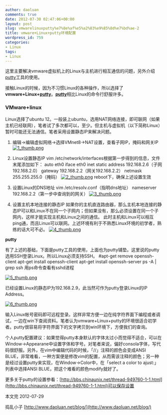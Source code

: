 ```yaml
---
author: daoluan
comments: true
date: 2012-07-30 02:47:06+00:00
layout: post
slug: vmwarelinuxputty%e7%8e%af%e5%a2%83%e9%85%8d%e7%bd%ae-2
title: vmware+Linux+putty环境配置
wordpress_id: 759
categories:
- Linux
tags:
- Linux
---
```


这里主要解决vmware虚拟机上的Linux与主机进行相互通信的问题，另外介绍[putty](http://zh.wikipedia.org/wiki/Putty)工具的使用。

接触Linux的时候，因为不习惯Linux的各种操作，所以选择了**vmware+Linux+[putty](http://zh.wikipedia.org/wiki/Putty)**。[**putty**](http://zh.wikipedia.org/wiki/Putty)相比Linux的命令行舒服许多。


### VMware+linux


Linux选择了ubuntu 12。一般装上ubuntu，选用NAT网络连接，即可联网（如果主机已经联网），笔者试了多次都可以，至少。但主机与虚拟机（以下简称Linux）暂时可能还无法通信。笔者采用设置静态IP来解决问题。

<!-- more -->



	
  1. 编辑->编辑虚拟网络->选择VMnet8->NAT设置，查看子网IP，掩码和网关IP
[![1_thumb.png](http://daoluan.net/blog/wp-content/uploads/2012/07/1_thumb.png)](http://daoluan.net/blog/wp-content/uploads/2012/07/1_thumb.png)

	
  2. Linux设置静态IP
vim /etc/network/interfaces根据第一步得到的信息，文件末尾添加如下：
auto eth0
iface eth0 inet static
address 192.168.2.6（子网192.168.2.0）
gateway 192.168.2.2（网关192.168.2.2）
netmask 255.255.255.0（掩码）
[![2_thumb.png](http://daoluan.net/blog/wp-content/uploads/2012/07/2_thumb.png)](http://daoluan.net/blog/wp-content/uploads/2012/07/2_thumb.png)
reboot下，确保上述设置生效

	
  3. 设置Linux的DNS地址
vim /etc/resolv.conf（指明dns地址）
nameserver 192.168.2.2（第一步中查询到的网关）
[![3_thumb.png](http://daoluan.net/blog/wp-content/uploads/2012/07/3_thumb.png)](http://daoluan.net/blog/wp-content/uploads/2012/07/3_thumb.png)

	
  4. 设置主机本地连接的静态IP
如果你的主机直连路由器，那么主机本地连接的静态IP可以和Linux不在同一个子网内；但如果没有，那么必须设置在同一个子网内，这样才能实现主机和Linux之间的通信。 此时主机和Linux可以相互ping通，而且Linux可以联网。上述环境有利于不熟悉Linux环境的初学者，熟练的话大可不必。
[![4_thumb.png](http://daoluan.net/blog/wp-content/uploads/2012/07/4_thumb.png)](http://daoluan.net/blog/wp-content/uploads/2012/07/4_thumb.png)


**putty**

有了上述的基础，下面是putty工具的使用，上面也为putty铺垫。这里说的putty选用SSH登录Linux。所以Linux必须支持SSH。
#apt-get remove openssh-client
apt-get install openssh-client
apt-get install openssh-server
ps -A | grep ssh
用ps命令查看有sshd进程

[![5_thumb.png](http://daoluan.net/blog/wp-content/uploads/2012/07/5_thumb.png)](http://daoluan.net/blog/wp-content/uploads/2012/07/5_thumb.png)

已经设置Linux的静态IP为192.168.2.9，此当然可作为putty登录Linux的IP Address。

[![6_thumb.png](http://daoluan.net/blog/wp-content/uploads/2012/07/6_thumb.png)](http://daoluan.net/blog/wp-content/uploads/2012/07/6_thumb.png)

输入Linux帐号密码即可远程登录。这样非常方便一边在纯字符界面下编程或者调试，一边在win下查阅资料。笔者认为vmware+Linux+putty的环境很适合初学者。putty很容易将字符界面下的文字拷贝到win环境下，方便我们的查询。

个人putty配置建议：如果觉得putty本身默认的字体太过小而觉得不适合，可以在Window->Appearane中设置字体和字号。对笔者来说，偏好consola字体，写代码很舒服。另外，在vim中编辑代码的时候，「//」注释的颜色会变成ANSI BLUE，非常难看，一种方案便是修改vim的配置，从而需该注释的颜色；另一种是经过设置putty来实现，在Window->Color中，在「select a color to ajust:」列表中选择ANSI BLUE，把这个难看的颜色modify就好了。

更多关于putty的设置参看：[http://bbs.chinaunix.net/thread-949760-1-1.html](http://bbs.chinaunix.net/thread-949760-1-1.html)可以保存设置

本文完 2012-07-29

捣乱小子 [http://www.daoluan.net/blog/](http://www.daoluan.net/blog/)
